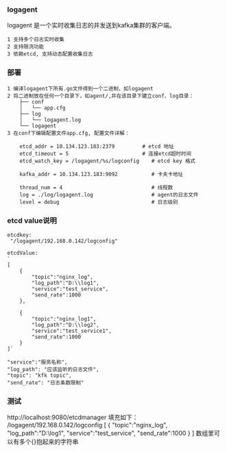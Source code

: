 ### logagent

logagent 是一个实时收集日志的并发送到kafka集群的客户端。

    1 支持多个日志实时收集
    2 支持限流功能
    3 依赖etcd, 支持动态配置收集日志

### 部署
    1 编译logagent下所有.go文件得到一个二进制，如logagent
    2 将二进制放在任何一个目录下，如agent/,并在该目录下建立conf、log目录：
        ├── conf
        │   └── app.cfg
        ├── log
        │   └── logagent.log
        └── logagent
    3 在conf下编辑配置文件app.cfg, 配置文件详解：

        etcd_addr = 10.134.123.183:2379         # etcd 地址
        etcd_timeout = 5                        # 连接etcd超时时间
        etcd_watch_key = /logagent/%s/logconfig    # etcd key 格式

        kafka_addr = 10.134.123.183:9092           # 卡夫卡地址

        thread_num = 4                             # 线程数
        log = ./log/logagent.log                   # agent的日志文件
        level = debug                              # 日志级别


### etcd value说明
	etcdkey:
	 "/logagent/192.168.0.142/logconfig"

    etcdValue:
	`
	[
		{
			"topic":"nginx_log",
			"log_path":"D:\\log1",
			"service":"test_service",
			"send_rate":1000
		},
			
		{
			"topic":"nginx_log1",
			"log_path":"D:\\log2",
			"service":"test_service1",
			"send_rate":1000
		}
	]`

    "service":"服务名称",        
    "log_path": "应该监听的日志文件",   
    "topic": "kfk topic",
    "send_rate": "日志条数限制"

### 测试
http://localhost:9080/etcdmanager
填充如下：
 /logagent/192.168.0.142/logconfig
[
		{
			"topic":"nginx_log",
			"log_path":"D:\\log1",
			"service":"test_service",
			"send_rate":1000
		}
]
数组里可以有多个{}抱起来的字符串